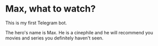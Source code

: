 # Max, what to watch?

This is my first Telegram bot.

The hero's name is Max. He is a cinephile and he will recommend you movies and series you definitely haven't seen.
